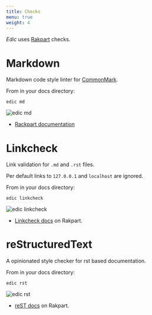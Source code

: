 ```yaml
---
title: Checks
menu: true
weight: 4
---
```


*Edic* uses [Rakpart](https://rakpart.testhedocs.org) checks.

# Markdown

Markdown code style linter for [CommonMark](https://commonmark.org/).

From in your docs directory:

```shell
edic md
```

![edic md](/edic-remark-lint.png "edic md")

- [Rackpart documentation](https://rakpart.testthedocs.org/ttd-remark.html)

# Linkcheck

Link validation for ``.md`` and ``.rst`` files.

Per default links to `127.0.0.1` and `localhost` are ignored.

From in your docs directory:

```shell
edic linkcheck
```

![edic linkcheck](/edic-linkcheck.png "edic linkcheck")

- [Linkcheck docs](https://rakpart.testthedocs.org/ttd-linkcheck.html) on Rakpart.

# reStructuredText

A opinionated style checker for rst based documentation.

From in your docs directory:

```shell
edic rst
```

![edic rst](/edic-rst.png "edic rst")

- [reST docs](https://rakpart.testthedocs.org/ttd-doc8.html) on Rakpart.
